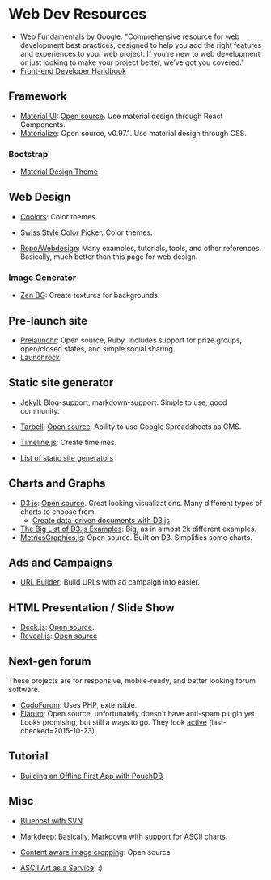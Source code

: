 # Web Dev Resources #

- [Web Fundamentals by Google](https://developers.google.com/web/fundamentals/): "Comprehensive resource for web development best practices, designed to help you add the right features and experiences to your web project. If you’re new to web development or just looking to make your project better, we’ve got you covered."
- [Front-end Developer Handbook](http://www.frontendhandbook.com/)



## Framework ##
- [Material UI](http://material-ui.com/): [Open source](https://github.com/callemall/material-ui). Use material design through React Components.
- [Materialize](https://github.com/dogfalo/materialize/): Open source, v0.97.1. Use material design through CSS.

### Bootstrap ###
- [Material Design Theme](https://fezvrasta.github.io/bootstrap-material-design/)



## Web Design ##
- [Coolors](https://coolors.co/app/): Color themes.
- [Swiss Style Color Picker](http://swisscolors.net/): Color themes.

- [Repo/Webdesign](https://rrrepo.co/repo/webdesign): Many examples, tutorials, tools, and other references. Basically, much better than this page for web design.

### Image Generator ###
- [Zen BG](http://www.awcore.com/url/aHR0cDovL211ZGN1LmJlL2JnLw==): Create textures for backgrounds.



##  Pre-launch site ##
- [Prelaunchr](https://github.com/harrystech/prelaunchr): Open source, Ruby. Includes support for prize groups, open/closed states, and simple social sharing.
- [Launchrock](https://www.launchrock.com/)



## Static site generator ##
- [Jekyll](https://jekyllrb.com/): Blog-support, markdown-support. Simple to use, good community.
- [Tarbell](http://www.tarbell.io/): [Open source](https://github.com/tarbell-project/tarbell). Ability to use Google Spreadsheets as CMS.
- [Timeline.js](https://timeline.knightlab.com/): Create timelines.

- [List of static site generators](https://staticsitegenerators.net/)



## Charts and Graphs ##
- [D3 js](http://d3js.org/): [Open source](https://github.com/mbostock/d3). Great looking visualizations. Many different types of charts to choose from.
  - [Create data-driven documents with D3.js](https://www.bignerdranch.com/blog/create-data-driven-documents-with-d3js/)
- [The Big List of D3.js Examples](http://christopheviau.com/d3list/): Big, as in almost 2k different examples.
- [MetricsGraphics.js](http://metricsgraphicsjs.org/): Open source. Built on D3. Simplifies some charts.



## Ads and Campaigns ##
- [URL Builder](https://support.google.com/analytics/answer/1033867): Build URLs with ad campaign info easier.



## HTML Presentation / Slide Show ##
- [Deck.js](http://imakewebthings.com/deck.js/): [Open source](https://github.com/imakewebthings/deck.js).
- [Reveal.js](http://lab.hakim.se/reveal-js): [Open source](https://github.com/hakimel/reveal.js)



## Next-gen forum ##
These projects are for responsive, mobile-ready, and better looking forum software.

- [CodoForum](http://codoforum.com/index.php): Uses PHP, extensible.
- [Flarum](http://flarum.org/): Open source, unfortunately doesn't have anti-spam plugin yet. Looks promising, but still a ways to go. They look [active](https://github.com/flarum/flarum) (last-checked=2015-10-23).


## Tutorial ##
- [Building an Offline First App with PouchDB](http://www.sitepoint.com/building-offline-first-app-pouchdb/)



## Misc ##
- [Bluehost with SVN](http://www.mikespicer.net/wp/programming/bluehost-with-svn/)
- [Markdeep](http://casual-effects.com/markdeep): Basically, Markdown with support for ASCII charts.
- [Content aware image cropping](https://github.com/jwagner/smartcrop.js): Open source

- [ASCII Art as a Service](https://www.asky.io/): :)
